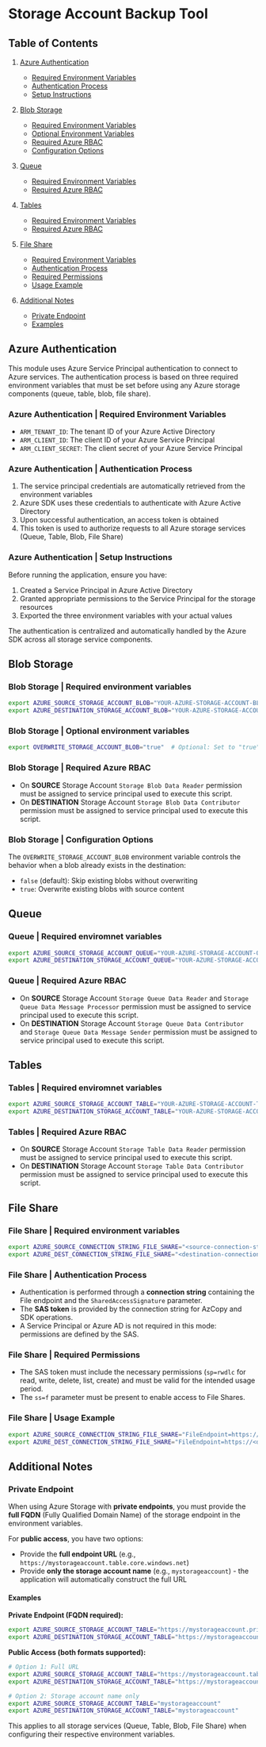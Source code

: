 # Storage Account Backup Tool

## Table of Contents

1. [Azure Authentication](#azure-authentication)

    - [Required Environment Variables](#azure-authentication--required-environment-variables)
    - [Authentication Process](#azure-authentication--authentication-process)
    - [Setup Instructions](#azure-authentication--setup-instructions)

2. [Blob Storage](#blob-storage)

    - [Required Environment Variables](#blob-storage--required-environment-variables)
    - [Optional Environment Variables](#blob-storage--optional-environment-variables)
    - [Required Azure RBAC](#blob-storage--required-azure-rbac)
    - [Configuration Options](#blob-storage--configuration-options)

3. [Queue](#queue)

    - [Required Environment Variables](#queue--required-enviromnet-variables)
    - [Required Azure RBAC](#queue--required-azure-rbac)

4. [Tables](#tables)

    - [Required Environment Variables](#tables--required-enviromnet-variables)
    - [Required Azure RBAC](#tables--required-azure-rbac)

5. [File Share](#file-share)

    - [Required Environment Variables](#file-share--required-environment-variables)
    - [Authentication Process](#file-share--authentication-process)
    - [Required Permissions](#file-share--required-permissions)
    - [Usage Example](#file-share--usage-example)

6. [Additional Notes](#additional-notes)

    - [Private Endpoint](#private-endpoint)
    - [Examples](#examples)

## Azure Authentication

This module uses Azure Service Principal authentication to connect to Azure services. The authentication process is based on three required environment variables that must be set before using any Azure storage components (queue, table, blob, file share).

### Azure Authentication | Required Environment Variables

- `ARM_TENANT_ID`: The tenant ID of your Azure Active Directory
- `ARM_CLIENT_ID`: The client ID of your Azure Service Principal
- `ARM_CLIENT_SECRET`: The client secret of your Azure Service Principal

### Azure Authentication | Authentication Process

1. The service principal credentials are automatically retrieved from the environment variables
2. Azure SDK uses these credentials to authenticate with Azure Active Directory
3. Upon successful authentication, an access token is obtained
4. This token is used to authorize requests to all Azure storage services (Queue, Table, Blob, File Share)

### Azure Authentication | Setup Instructions

Before running the application, ensure you have:

1. Created a Service Principal in Azure Active Directory
2. Granted appropriate permissions to the Service Principal for the storage resources
3. Exported the three environment variables with your actual values

The authentication is centralized and automatically handled by the Azure SDK across all storage service components.

## Blob Storage

### Blob Storage | Required environment variables

```bash
export AZURE_SOURCE_STORAGE_ACCOUNT_BLOB="YOUR-AZURE-STORAGE-ACCOUNT-BLOB-NAME-OR-URL"
export AZURE_DESTINATION_STORAGE_ACCOUNT_BLOB="YOUR-AZURE-STORAGE-ACCOUNT-BLOB-NAME-OR-URL"
```

### Blob Storage | Optional environment variables

```bash
export OVERWRITE_STORAGE_ACCOUNT_BLOB="true"  # Optional: Set to "true" to overwrite existing blobs.
```

### Blob Storage | Required Azure RBAC

- On **SOURCE** Storage Account `Storage Blob Data Reader` permission must be assigned to service principal used to execute this script.
- On **DESTINATION** Storage Account `Storage Blob Data Contributor` permission must be assigned to service principal used to execute this script.

### Blob Storage | Configuration Options

The `OVERWRITE_STORAGE_ACCOUNT_BLOB` environment variable controls the behavior when a blob already exists in the destination:

- `false` (default): Skip existing blobs without overwriting
- `true`: Overwrite existing blobs with source content

## Queue

### Queue | Required enviromnet variables

```bash
export AZURE_SOURCE_STORAGE_ACCOUNT_QUEUE="YOUR-AZURE-STORAGE-ACCOUNT-QUEUE-NAME-OR-URL"
export AZURE_DESTINATION_STORAGE_ACCOUNT_QUEUE="YOUR-AZURE-STORAGE-ACCOUNT-QUEUE-NAME-OR-URL"
```

### Queue | Required Azure RBAC

- On **SOURCE** Storage Account `Storage Queue Data Reader` and `Storage Queue Data Message Processor` permission must be assigned to service principal used to execute this script.
- On **DESTINATION** Storage Account `Storage Queue Data Contributor` and `Storage Queue Data Message Sender` permission must be assigned to service principal used to execute this script.

## Tables

### Tables | Required enviromnet variables

```bash
export AZURE_SOURCE_STORAGE_ACCOUNT_TABLE="YOUR-AZURE-STORAGE-ACCOUNT-TABLE-NAME-OR-URL"
export AZURE_DESTINATION_STORAGE_ACCOUNT_TABLE="YOUR-AZURE-STORAGE-ACCOUNT-TABLE-NAME-OR-URL"
```

### Tables | Required Azure RBAC

- On **SOURCE** Storage Account `Storage Table Data Reader` permission must be assigned to service principal used to execute this script.
- On **DESTINATION** Storage Account `Storage Table Data Contributor` permission must be assigned to service principal used to execute this script.

## File Share

### File Share | Required environment variables

```bash
export AZURE_SOURCE_CONNECTION_STRING_FILE_SHARE="<source-connection-string-with-SAS>"
export AZURE_DEST_CONNECTION_STRING_FILE_SHARE="<destination-connection-string-with-SAS>"
```

### File Share | Authentication Process

- Authentication is performed through a **connection string** containing the File endpoint and the `SharedAccessSignature` parameter.
- The **SAS token** is provided by the connection string for AzCopy and SDK operations.
- A Service Principal or Azure AD is not required in this mode: permissions are defined by the SAS.

### File Share | Required Permissions

- The SAS token must include the necessary permissions (`sp=rwdlc` for read, write, delete, list, create) and must be valid for the intended usage period.
- The `ss=f` parameter must be present to enable access to File Shares.

### File Share | Usage Example

```bash
export AZURE_SOURCE_CONNECTION_STRING_FILE_SHARE="FileEndpoint=https://<sourceaccount>.file.core.windows.net/;SharedAccessSignature=sv=..."
export AZURE_DEST_CONNECTION_STRING_FILE_SHARE="FileEndpoint=https://<destaccount>.file.core.windows.net/;SharedAccessSignature=sv=..."
```

## Additional Notes

### Private Endpoint

When using Azure Storage with **private endpoints**, you must provide the **full FQDN** (Fully Qualified Domain Name) of the storage endpoint in the environment variables.

For **public access**, you have two options:

- Provide the **full endpoint URL** (e.g., `https://mystorageaccount.table.core.windows.net`)
- Provide **only the storage account name** (e.g., `mystorageaccount`) - the application will automatically construct the full URL

#### Examples

**Private Endpoint (FQDN required):**

```bash
export AZURE_SOURCE_STORAGE_ACCOUNT_TABLE="https://mystorageaccount.privatelink.table.core.windows.net"
export AZURE_DESTINATION_STORAGE_ACCOUNT_TABLE="https://mystorageaccount.privatelink.table.core.windows.net"
```

**Public Access (both formats supported):**

```bash
# Option 1: Full URL
export AZURE_SOURCE_STORAGE_ACCOUNT_TABLE="https://mystorageaccount.table.core.windows.net"
export AZURE_DESTINATION_STORAGE_ACCOUNT_TABLE="https://mystorageaccount.table.core.windows.net"

# Option 2: Storage account name only
export AZURE_SOURCE_STORAGE_ACCOUNT_TABLE="mystorageaccount"
export AZURE_DESTINATION_STORAGE_ACCOUNT_TABLE="mystorageaccount"
```

This applies to all storage services (Queue, Table, Blob, File Share) when configuring their respective environment variables.
